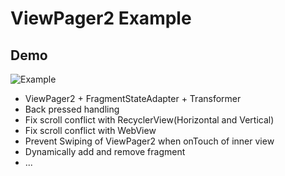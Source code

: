 # ViewPager2 Example

## Demo

![Example](https://github.com/ali-sardari/ViewPager2Example/blob/master/demo/demo.gif)

- ViewPager2 + FragmentStateAdapter + Transformer
- Back pressed handling
- Fix scroll conflict with RecyclerView(Horizontal and Vertical)
- Fix scroll conflict with WebView
- Prevent Swiping of ViewPager2 when onTouch of inner view
- Dynamically add and remove fragment
- ...